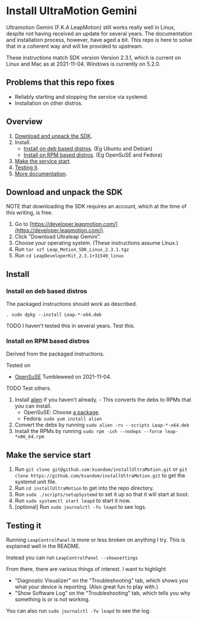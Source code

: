 # Install UltraMotion Gemini

Ultramotion Gemini (F.K.A LeapMotion) still works really well in Linux, despite not having received an update for several years. The documentation and installation process, however, have aged a bit. This repo is here to solve that in a coherent way and will be provided to upstream.

These instructions match SDK version Version 2.3.1, which is current on Linux and Mac as at 2021-11-04. Windows is currently on 5.2.0.

## Problems that this repo fixes

* Reliably starting and stopping the service via systemd.
* Installation on other distros.

## Overview

1. [Download and unpack the SDK](#download-and-unpack-the-sdk).
1. Install.
    * [Install on deb based distros](#install-on-deb-based-distros). (Eg Ubuntu and Debian)
    * [Install on RPM based distros](#install-on-RPM-based-distros). (Eg OpenSuSE and Fedora)
1. [Make the service start](#make-the-service-start).
1. [Testing it](#testing-it).
1. [More documentation](https://developer.leapmotion.com).

## Download and unpack the SDK

NOTE that downloading the SDK requires an account, which at the time of this writing, is free.

1. Go to [https://developer.leapmotion.com/](https://developer.leapmotion.com/).
1. Click "Download Ultraleap Gemini".
1. Choose your operating system. (These instructions assume Linux.)
1. Run `tar xzf Leap_Motion_SDK_Linux_2.3.1.tgz`
1. Run `cd LeapDeveloperKit_2.3.1+31549_linux`

## Install

### Install on deb based distros

The packaged instructions should work as described.

`. sudo dpkg --install Leap-*-x64.deb`

TODO I haven't tested this in several years. Test this.

### Install on RPM based distros

Derived from the packaged instructions.

Tested on

* [OpenSuSE](https://www.opensuse.org/) Tumbleweed on 2021-11-04.

TODO Test others.

1. Install [alien](https://software.opensuse.org/package/alien) if you haven't already. - This converts the debs to RPMs that you can install.
    * OpenSuSE: Choose [a package](https://software.opensuse.org/package/alien).
    * Fedora: `sudo yum install alien`
1. Convert the debs by running `sudo alien -rv --scripts Leap-*-x64.deb`
1. Install the RPMs by running `sudo rpm -ivh --nodeps --force leap-*x86_64.rpm`

## Make the service start

1. Run `git clone git@github.com:ksandom/installUltraMotion.git` or `git clone https://github.com/ksandom/installUltraMotion.git` to get the systemd unit file.
1. Run `cd installUltraMotion` to get into the repo directory.
1. Run `sudo ./scripts/setupSystemd` to set it up so that it will start at boot.
1. Run `sudo systemctl start leapd` to start it now.
1. \[optional\] Run `sudo journalctl -fu leapd` to see logs.

## Testing it

Running `LeapControlPanel` is more or less broken on anything I try. This is explained well in the README.

Instead you can run `LeapControlPanel --showsettings`

From there, there are various things of interest. I want to highlight

* "Diagnostic Visualizer" on the "Troubleshooting" tab, which shows you what your device is reporting. (Also great fun to play with.)
* "Show Software Log" on the "Troubleshooting" tab, which tells you why something is or is not working.

You can also run `sudo journalctl -fu leapd` to see the log.
